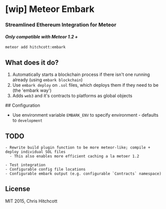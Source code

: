 # [wip] Meteor Embark

### Streamlined Ethereum Integration for Meteor

#### ️*Only compatible with Meteor 1.2 +*

```
meteor add hitchcott:embark
```

## What does it do?

1. Automatically starts a blockchain process if there isn't one running already (using `embark blockchain`)
3. Use `embark deploy` on `.sol` files, which deploys them if they need to be (the 'embark way')
4. Adds `web3` and it's contracts to platforms as global objects

## Configuration

* Use environment variable `EMBARK_ENV` to specify environment - defaults to `development`

## TODO

```
- Rewrite build plugin function to be more meteor-like; compile + deploy individual SOL files
  - This also enables more efficient caching a la metoer 1.2

- Test integration
- Configurable config file locations
- Configurable embark output (e.g. configurable `Contracts` namespace)
```

## License

MIT 2015, Chris Hitchcott
